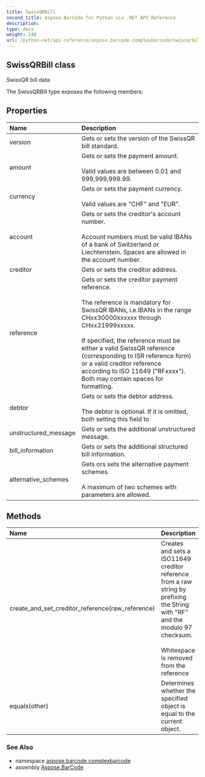 ```yaml
---
title: SwissQRBill
second_title: Aspose.BarCode for Python via .NET API Reference
description: 
type: docs
weight: 240
url: /python-net/api-reference/aspose.barcode.complexbarcode/swissqrbill/
---
```


## SwissQRBill class

SwissQR bill data

The SwissQRBill type exposes the following members:
## Properties
| Name | Description |
| :- | :- |
|version|Gets or sets the version of the SwissQR bill standard.|
|amount|Gets or sets the payment amount.<br/>            <br/>            Valid values are between 0.01 and 999,999,999.99.|
|currency|Gets or sets the payment currency.<br/>            <br/>            Valid values are "CHF" and "EUR".|
|account|Gets or sets the creditor's account number.<br/>            <br/>            Account numbers must be valid IBANs of a bank of Switzerland or<br/>            Liechtenstein. Spaces are allowed in the account number.|
|creditor|Gets or sets the creditor address.|
|reference|Gets or sets the creditor payment reference.<br/>            <br/>            The reference is mandatory for SwissQR IBANs, i.e.IBANs in the range<br/>            CHxx30000xxxxxx through CHxx31999xxxxx.<br/>            <br/>            If specified, the reference must be either a valid SwissQR reference<br/>            (corresponding to ISR reference form) or a valid creditor reference<br/>            according to ISO 11649 ("RFxxxx"). Both may contain spaces for formatting.|
|debtor|Gets or sets the debtor address.<br/>            <br/>            The debtor is optional. If it is omitted, both setting this field to|
|unstructured_message|Gets or sets the additional unstructured message.|
|bill_information|Gets or sets the additional structured bill information.|
|alternative_schemes|Gets ors sets the alternative payment schemes.<br/>            <br/>            A maximum of two schemes with parameters are allowed.|
## Methods
| Name | Description |
| :- | :- |
|create_and_set_creditor_reference(raw_reference)|Creates and sets a ISO11649 creditor reference from a raw string by prefixing<br/>            the String with "RF" and the modulo 97 checksum.<br/>            <br/>            Whitespace is removed from the reference|
|equals(other)|Determines whether the specified object is equal to the current object.|

### See Also

* namespace [aspose.barcode.complexbarcode](/barcode/python-net/api-reference/aspose.barcode.complexbarcode/)
* assembly [Aspose.BarCode](/barcode/python-net/api-reference/)

